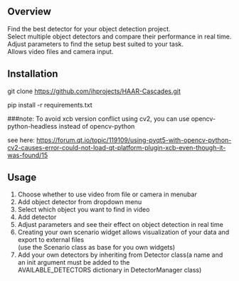 ## Overview


Find the best detector for your object detection project.  
Select multiple object detectors and compare their performance in real time.
Adjust parameters to find the setup best suited to your task.   
Allows video files and camera input.

   
## Installation

git clone https://github.com/ihprojects/HAAR-Cascades.git

pip install -r requirements.txt


###note: 
To avoid xcb version conflict using cv2, you can use opencv-python-headless instead of opencv-python


see here:
https://forum.qt.io/topic/119109/using-pyqt5-with-opencv-python-cv2-causes-error-could-not-load-qt-platform-plugin-xcb-even-though-it-was-found/15


     
     

## Usage


1. Choose whether to use video from file or camera in menubar
2. Add object detector from dropdown menu
3. Select which object you want to find in video
4. Add detector
5. Adjust parameters and see their effect on object detection in real time
6. Creating your own scenario widget allows visualization of your data and export to external files  
   (use the Scenario class as base for you own widgets)
7. Add your own detectors by inheriting from Detector class(a name and an init argument must be added to the   
AVAILABLE_DETECTORS dictionary in DetectorManager class)
